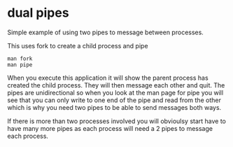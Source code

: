 # dual pipes

Simple example of using two pipes to message between processes.

This uses fork to create a child process and pipe
```
man fork
man pipe
```

When you execute this application it will show the parent process has created the child process.
They will then message each other and quit. The pipes are unidirectional so when you look at the man page for pipe you will see that you can only write to one end of the pipe and read from the other which is why you need two pipes to be able to send messages both ways.

If there is more than two processes involved you will obvioulsy start have to have many more pipes as each process will need a 2 pipes to message each process. 



